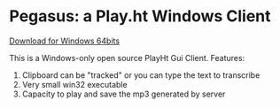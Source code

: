 # Pegasus: a Play.ht Windows Client

[Download for Windows 64bits](https://github.com/chrsa/playhtguiclient/releases/download/Release/PlayHt.zip)

This is a Windows-only open source PlayHt Gui Client.
Features:

1. Clipboard can be "tracked" or you can type the text to transcribe
2. Very small win32 executable
3. Capacity to play and save the mp3 generated by server


